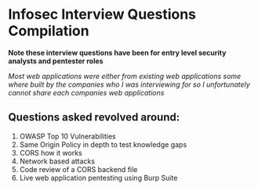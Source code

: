 # Infosec Interview Questions Compilation

**Note these interview questions have been for entry level security analysts and pentester roles**

*Most web applications were either from existing web applications some where built by the companies who I was interviewing for so I unfortunately cannot share each companies web applications*


## Questions asked revolved around:

1. OWASP Top 10 Vulnerabilities 
2. Same Origin Policy in depth to test knowledge gaps
3. CORS how it works
4. Network based attacks
5. Code review of a CORS backend file
6. Live web application pentesting using Burp Suite 


